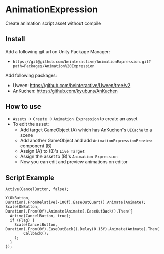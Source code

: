 # AnimationExpression

Create animation script asset without compile

## Install

Add a following git url on Unity Package Manager:
 - `https://git@github.com/beinteractive/AnimationExpression.git?path=Packages/Animation%20Expression`
 
Add following packages:
 - Uween: https://github.com/beinteractive/Uween/tree/v2
 - AnKuchen: https://github.com/kyubuns/AnKuchen

## How to use

 - `Assets` -> `Create` -> `Animation Expression` to create an asset
 - To edit the asset:
   - Add target GameObject (A) which has AnKuchen's `UICache` to a scene
   - Add another GameObject and add `AnimationExpressionPreview` component (B)
   - Assign (A) to (B)'s `Live Target`
   - Assign the asset to (B)'s `Animation Expression`
   - Now you can edit and preview animations on editor
 
## Script Example
 
```
Active(CancelButton, false);

Y(OkButton, Duration).FromRelative(-100f).EaseOutQuart().Animate(Animate);
Scale(OkButton, Duration).From(0f).Animate(Animate).EaseOutBack().Then({
  Active(CancelButton, true);
  if (Flag) {
    Scale(CancelButton, Duration).From(0f).EaseOutBack().Delay(0.15f).Animate(Animate).Then(
        Callback();
    );
  }
});
```
